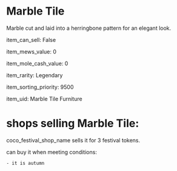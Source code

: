 # Marble Tile

Marble cut and laid into a herringbone pattern for an elegant look.

item_can_sell: False

item_mews_value: 0

item_mole_cash_value: 0

item_rarity: Legendary

item_sorting_priority: 9500

item_uid: Marble Tile Furniture

# shops selling Marble Tile:

coco_festival_shop_name sells it for 3 festival tokens.

  can buy it when meeting conditions: 

    - it is autumn